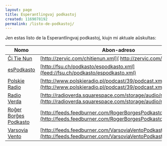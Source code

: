 ```yaml
---
layout: page
title: Esperantlingvaj podkastoj
created: 1169078192
permalink: /listo-de-podkastoj/
---
```

Jen estas listo de la Esperantlingvaj podkastoj, kiujn mi aktuale aŭskultas:

| Nomo | Abon-adreso |
|------|-------------|
| [Ĉi Tie Nun](http://chitienun.zervic.com/) | [http://zervic.com/chitienun.xml]( http://zervic.com/chitienun.xml) |
| [esPodkasto](http://esperan.to/podkasto/) | [http://fsu.ch/podkasto/espodkasto.xml](feed://fsu.ch/podkasto/espodkasto.xml) |
| [Polskie Radio](http://www.polskieradio.pl/eo/) | [http://www.polskieradio.pl/podcast/39/podcast.xml](http://www.polskieradio.pl/podcast/39/podcast.xml) |
| [Radio Verda](http://www.radioverda.com/) | [http://radioverda.squarespace.com/storage/audio/radioverda.xml](http://radioverda.squarespace.com/storage/audio/radioverda.xml) |
| [Roĝer Borĝes Podkasto](http://www.rogerborges.com/) | [http://feeds.feedburner.com/RogerBorgesPodkasto](http://feeds.feedburner.com/RogerBorgesPodkasto) |
| [Varsovia Vento](http://republika.pl/viavento/aktuale/sonmaterialoj.htm) | [http://feeds.feedburner.com/VarsoviaVentoPodkasto](http://feeds.feedburner.com/VarsoviaVentoPodkasto) |
